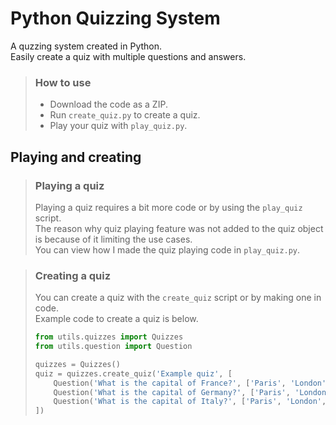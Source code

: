 # Python Quizzing System
A quzzing system created in Python.  
Easily create a quiz with multiple questions and answers.  

> ### How to use
> - Download the code as a ZIP.
> - Run `create_quiz.py` to create a quiz.
> - Play your quiz with `play_quiz.py`.

## Playing and creating
> ### Playing a quiz
> Playing a quiz requires a bit more code or by using the `play_quiz` script.  
> The reason why quiz playing feature was not added to the quiz object is because of it limiting the use cases.  
> You can view how I made the quiz playing code in `play_quiz.py`.

> ### Creating a quiz
> You can create a quiz with the `create_quiz` script or by making one in code.  
> Example code to create a quiz is below.  
> ```python
> from utils.quizzes import Quizzes
> from utils.question import Question
> 
> quizzes = Quizzes()
> quiz = quizzes.create_quiz('Example quiz', [
>     Question('What is the capital of France?', ['Paris', 'London', 'Berlin', 'Rome'], 'Paris'),
>     Question('What is the capital of Germany?', ['Paris', 'London', 'Berlin', 'Rome'], 'Berlin'),
>     Question('What is the capital of Italy?', ['Paris', 'London', 'Berlin', 'Rome'], 'Rome')
> ])
> ```